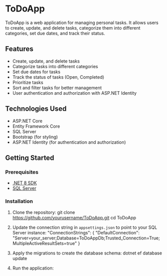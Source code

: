 # ToDoApp

ToDoApp is a web application for managing personal tasks. It allows users to create, update, and delete tasks, categorize them into different categories, set due dates, and track their status.
## Features

-	Create, update, and delete tasks
-	Categorize tasks into different categories
-	Set due dates for tasks
-	Track the status of tasks (Open, Completed)
-	Prioritize tasks
-	Sort and filter tasks for better management
- User authentication and authorization with ASP.NET Identity


## Technologies Used

- ASP.NET Core
- Entity Framework Core
- SQL Server
-	Bootstrap (for styling)
- ASP.NET Identity (for authentication and authorization)

## Getting Started

### Prerequisites

- [.NET 8 SDK](https://dotnet.microsoft.com/download/dotnet/8.0)
- [SQL Server](https://www.microsoft.com/en-us/sql-server/sql-server-downloads)

### Installation

1. Clone the repository:
git clone https://github.com/yourusername/ToDoApp.git
cd ToDoApp

2. Update the connection string in `appsettings.json` to point to your SQL Server instance:
"ConnectionStrings": {
    "DefaultConnection": "Server=your_server;Database=ToDoAppDb;Trusted_Connection=True;MultipleActiveResultSets=true"
}
3. Apply the migrations to create the database schema:
dotnet ef database update
4. Run the application:

    
